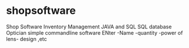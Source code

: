 # shopsoftware
Shop Software Inventory Management JAVA and SQL
SQL database
Optician simple commandline software
ENter -Name -quantity -power of lens- design ,etc
